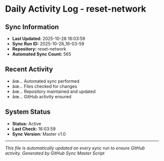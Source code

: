 ﻿# Daily Activity Log - reset-network

## Sync Information
- **Last Updated:** 2025-10-28 16:03:59
- **Sync Run ID:** 2025-10-28_16-03-59
- **Repository:** reset-network
- **Automated Sync Count:** 565

## Recent Activity
- âœ… Automated sync performed
- âœ… Files checked for changes
- âœ… Repository maintained and updated
- âœ… GitHub activity ensured

## System Status
- **Status:** Active
- **Last Check:** 16:03:59
- **Sync Version:** Master v1.0

---
*This file is automatically updated on every sync run to ensure GitHub activity.*
*Generated by GitHub Sync Master Script*
